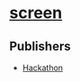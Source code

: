 # [screen](https://pypi.org/project/screen)



## Publishers
- [Hackathon](https://pypi.org/user/Hackathon)

